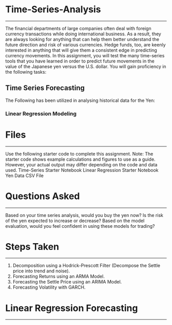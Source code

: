 # Time-Series-Analysis
__________________________________________________________________________________________________________________________________________________________________________________

The financial departments of large companies often deal with foreign currency transactions while doing international business. As a result, they are always looking for anything that can help them better understand the future direction and risk of various currencies. Hedge funds, too, are keenly interested in anything that will give them a consistent edge in predicting currency movements.
In this assignment, you will test the many time-series tools that you have learned in order to predict future movements in the value of the Japanese yen versus the U.S. dollar.
You will gain proficiency in the following tasks:

## Time Series Forecasting
The Following has been utilized in analysing historical data for the Yen:
### Linear Regression Modeling

# Files
__________________________________________________________________________________________________________________________________________________________________________________
Use the following starter code to complete this assignment.
Note: The starter code shows example calculations and figures to use as a guide. However, your actual output may differ depending on the code and data used.
Time-Series Starter Notebook
Linear Regression Starter Notebook
Yen Data CSV File

# Questions Asked
___________________________________________________________________________________________________________________________________________________________________________________
Based on your time series analysis, would you buy the yen now?
Is the risk of the yen expected to increase or decrease?
Based on the model evaluation, would you feel confident in using these models for trading?

# Steps Taken
___________________________________________________________________________________________________________________________________________________________________________________
1) Decomposition using a Hodrick-Prescott Filter (Decompose the Settle price into trend and noise).
2) Forecasting Returns using an ARMA Model.
3) Forecasting the Settle Price using an ARIMA Model.
4) Forecasting Volatility with GARCH.

# Linear Regression Forecasting
_________________________________________________________________________________________________________________________________________________________________________________


